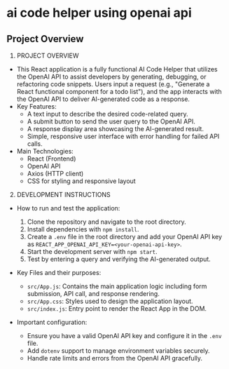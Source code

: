 # ai code helper using openai api

## Project Overview
1. PROJECT OVERVIEW
- This React application is a fully functional AI Code Helper that utilizes the OpenAI API to assist developers by generating, debugging, or refactoring code snippets. Users input a request (e.g., "Generate a React functional component for a todo list"), and the app interacts with the OpenAI API to deliver AI-generated code as a response.
- Key Features:
  - A text input to describe the desired code-related query.
  - A submit button to send the user query to the OpenAI API.
  - A response display area showcasing the AI-generated result.
  - Simple, responsive user interface with error handling for failed API calls.
- Main Technologies:
  - React (Frontend)
  - OpenAI API
  - Axios (HTTP client)
  - CSS for styling and responsive layout

2. DEVELOPMENT INSTRUCTIONS
- How to run and test the application:
  1. Clone the repository and navigate to the root directory.
  2. Install dependencies with `npm install`.
  3. Create a `.env` file in the root directory and add your OpenAI API key as `REACT_APP_OPENAI_API_KEY=<your-openai-api-key>`.
  4. Start the development server with `npm start`.
  5. Test by entering a query and verifying the AI-generated output.

- Key Files and their purposes:
  - `src/App.js`: Contains the main application logic including form submission, API call, and response rendering.
  - `src/App.css`: Styles used to design the application layout.
  - `src/index.js`: Entry point to render the React App in the DOM.

- Important configuration: 
  - Ensure you have a valid OpenAI API key and configure it in the `.env` file.
  - Add `dotenv` support to manage environment variables securely.
  - Handle rate limits and errors from the OpenAI API gracefully.